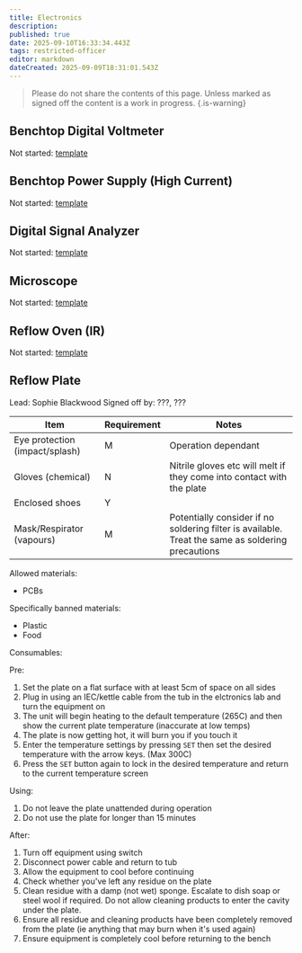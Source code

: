 ```yaml
---
title: Electronics
description: 
published: true
date: 2025-09-10T16:33:34.443Z
tags: restricted-officer
editor: markdown
dateCreated: 2025-09-09T18:31:01.543Z
---
```


> Please do not share the contents of this page.
> Unless marked as signed off the content is a work in progress.
{.is-warning}

## Benchtop Digital Voltmeter

Not started: [template](/docs/tool_inductions/guide#template)

## Benchtop Power Supply (High Current)

Not started: [template](/docs/tool_inductions/guide#template)

## Digital Signal Analyzer

Not started: [template](/docs/tool_inductions/guide#template)

## Microscope

Not started: [template](/docs/tool_inductions/guide#template)

## Reflow Oven (IR)

Not started: [template](/docs/tool_inductions/guide#template)

## Reflow Plate

<!-- Once the documentation is complete and has been signed off etc add a ✓ to the tool name-->

Lead: Sophie Blackwood
Signed off by: ???, ???

| Item  | Requirement | Notes  |
| - | - | - |
| Eye protection (impact/splash) | M | Operation dependant |
| Gloves (chemical)              | N | Nitrile gloves etc will melt if they come into contact with the plate |
| Enclosed shoes                 | Y |  |
| Mask/Respirator (vapours)      | M | Potentially consider if no soldering filter is available. Treat the same as soldering precautions |

Allowed materials:

* PCBs

Specifically banned materials:

* Plastic
* Food

Consumables:

Pre:

1. Set the plate on a flat surface with at least 5cm of space on all sides
1. Plug in using an IEC/kettle cable from the tub in the elctronics lab and turn the equipment on
1. The unit will begin heating to the default temperature (265C) and then show the current plate temperature (inaccurate at low temps)
1. The plate is now getting hot, it will burn you if you touch it
1. Enter the temperature settings by pressing `SET` then set the desired temperature with the arrow keys. (Max 300C)
1. Press the `SET` button again to lock in the desired temperature and return to the current temperature screen

Using:


1. Do not leave the plate unattended during operation
1. Do not use the plate for longer than 15 minutes

After:

1. Turn off equipment using switch
1. Disconnect power cable and return to tub
1. Allow the equipment to cool before continuing
1. Check whether you've left any residue on the plate
1. Clean residue with a damp (not wet) sponge. Escalate to dish soap or steel wool if required. Do not allow cleaning products to enter the cavity under the plate.
1. Ensure all residue and cleaning products have been completely removed from the plate (ie anything that may burn when it's used again)
1. Ensure equipment is completely cool before returning to the bench